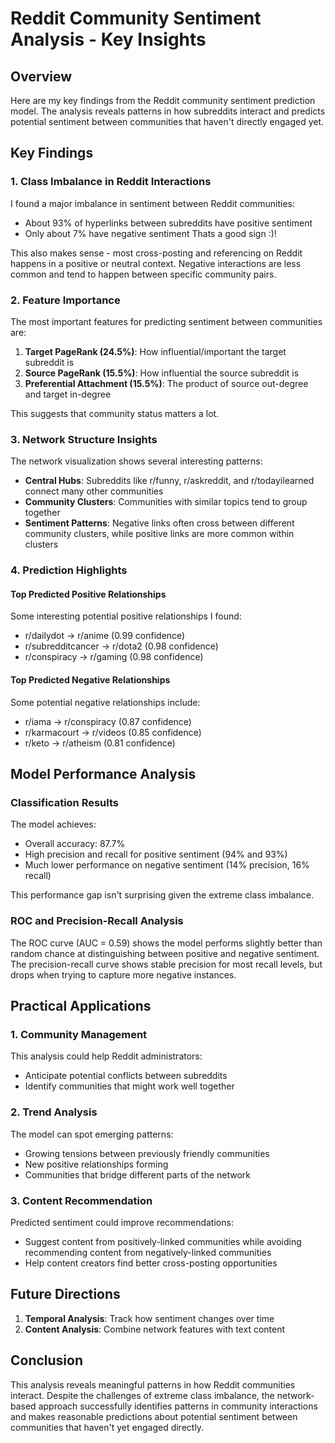 # Reddit Community Sentiment Analysis - Key Insights

## Overview

Here are my key findings from the Reddit community sentiment prediction model. The analysis reveals patterns in how subreddits interact and predicts potential sentiment between communities that haven't directly engaged yet.

## Key Findings

### 1. Class Imbalance in Reddit Interactions

I found a major imbalance in sentiment between Reddit communities:
- About 93% of hyperlinks between subreddits have positive sentiment
- Only about 7% have negative sentiment
Thats a good sign :)!

This also makes sense - most cross-posting and referencing on Reddit happens in a positive or neutral context. Negative interactions are less common and tend to happen between specific community pairs.

### 2. Feature Importance

The most important features for predicting sentiment between communities are:

1. **Target PageRank (24.5%)**: How influential/important the target subreddit is
2. **Source PageRank (15.5%)**: How influential the source subreddit is
3. **Preferential Attachment (15.5%)**: The product of source out-degree and target in-degree

This suggests that community status matters a lot. 

### 3. Network Structure Insights

The network visualization shows several interesting patterns:

- **Central Hubs**: Subreddits like r/funny, r/askreddit, and r/todayilearned connect many other communities
- **Community Clusters**: Communities with similar topics tend to group together
- **Sentiment Patterns**: Negative links often cross between different community clusters, while positive links are more common within clusters

### 4. Prediction Highlights

#### Top Predicted Positive Relationships

Some interesting potential positive relationships I found:
- r/dailydot → r/anime (0.99 confidence)
- r/subredditcancer → r/dota2 (0.98 confidence)
- r/conspiracy → r/gaming (0.98 confidence)


#### Top Predicted Negative Relationships

Some potential negative relationships include:
- r/iama → r/conspiracy (0.87 confidence)
- r/karmacourt → r/videos (0.85 confidence)
- r/keto → r/atheism (0.81 confidence)



## Model Performance Analysis

### Classification Results

The model achieves:
- Overall accuracy: 87.7%
- High precision and recall for positive sentiment (94% and 93%)
- Much lower performance on negative sentiment (14% precision, 16% recall)

This performance gap isn't surprising given the extreme class imbalance.

### ROC and Precision-Recall Analysis

The ROC curve (AUC = 0.59) shows the model performs slightly better than random chance at distinguishing between positive and negative sentiment. The precision-recall curve shows stable precision for most recall levels, but drops when trying to capture more negative instances.

## Practical Applications

### 1. Community Management

This analysis could help Reddit administrators:
- Anticipate potential conflicts between subreddits
- Identify communities that might work well together


### 2. Trend Analysis

The model can spot emerging patterns:
- Growing tensions between previously friendly communities
- New positive relationships forming
- Communities that bridge different parts of the network

### 3. Content Recommendation

Predicted sentiment could improve recommendations:
- Suggest content from positively-linked communities while avoiding recommending content from negatively-linked communities
- Help content creators find better cross-posting opportunities

## Future Directions

1. **Temporal Analysis**: Track how sentiment changes over time
2. **Content Analysis**: Combine network features with text content

## Conclusion

This analysis reveals meaningful patterns in how Reddit communities interact. Despite the challenges of extreme class imbalance, the network-based approach successfully identifies patterns in community interactions and makes reasonable predictions about potential sentiment between communities that haven't yet engaged directly.
